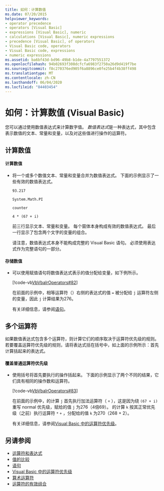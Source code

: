 ```yaml
---
title: 如何：计算数值
ms.date: 07/20/2015
helpviewer_keywords:
- operator precedence
- operators [Visual Basic]
- expressions [Visual Basic], numeric
- calculations [Visual Basic], numeric expressions
- precedence [Visual Basic], of operators
- Visual Basic code, operators
- Visual Basic code, expressions
- numeric expressions
ms.assetid: ba6bf43d-bd96-49b8-b1de-4a7797551372
ms.openlocfilehash: 94b02693f308dcfcfa6983f2750a26d9d419f7be
ms.sourcegitcommit: f8c270376ed905f6a8896ce0fe25b4f4b38ff498
ms.translationtype: MT
ms.contentlocale: zh-CN
ms.lasthandoff: 06/04/2020
ms.locfileid: "84403454"
---
```

# <a name="how-to-calculate-numeric-values-visual-basic"></a>如何：计算数值 (Visual Basic)
您可以通过使用数值表达式来计算数字值。 *数值表达式*是一种表达式，其中包含表示数值的文本、常量和变量，以及对这些值进行操作的运算符。  
  
## <a name="calculating-numeric-values"></a>计算数值  
  
#### <a name="to-calculate-a-numeric-value"></a>计算数值  
  
- 将一个或多个数值文本、常量和变量合并为数值表达式。 下面的示例显示了一些有效的数值表达式。  
  
     `93.217`  
  
     `System.Math.PI`  
  
     `counter`  
  
     `4 * (67 + i)`  
  
     前三行显示文本、常量和变量。 每个窗体本身构成有效的数值表达式。 最后一行显示了包含两个文字的变量的组合。  
  
     请注意，数值表达式本身不能构成完整的 Visual Basic 语句。 必须使用表达式作为完整语句的一部分。  
  
#### <a name="to-store-a-numeric-value"></a>存储数值  
  
- 可以使用赋值语句将数值表达式表示的值分配给变量，如下例所示。  
  
     [!code-vb[VbVbalrOperators#82](~/samples/snippets/visualbasic/VS_Snippets_VBCSharp/VbVbalrOperators/VB/Class1.vb#82)]  
  
     在前面的示例中，相等运算符（）右侧的表达式的值 `=` 被分配给 `j` 运算符左侧的变量，因此 `j` 计算结果为276。  
  
     有关详细信息，请参阅[语句](../../../language-reference/statements/index.md)。  
  
## <a name="multiple-operators"></a>多个运算符  
 如果数值表达式包含多个运算符，则计算它们的顺序取决于运算符优先级的规则。 若要覆盖运算符优先级的规则，请将表达式括在括号中，如上面的示例所示：首先计算括起来的表达式。  
  
#### <a name="to-override-normal-operator-precedence"></a>覆盖普通运算符优先级  
  
- 使用括号将首先要执行的操作括起来。 下面的示例显示了两个不同的结果，它们具有相同的操作数和运算符。  
  
     [!code-vb[VbVbalrOperators#83](~/samples/snippets/visualbasic/VS_Snippets_VBCSharp/VbVbalrOperators/VB/Class1.vb#83)]  
  
     在前面的示例中，的计算 `j` 首先执行加法运算符（ `+` ），这是因为绕 `(67 + i)` 重写 normal 优先级，赋给的值 `j` 为276（4倍69）。 的计算 `k` 按其正常优先级（之前）执行运算符 `*` `+` ，分配给的值 `k` 为270（268 + 2）。  
  
     有关详细信息，请参阅[Visual Basic 中的运算符优先级](../../../language-reference/operators/operator-precedence.md)。  
  
## <a name="see-also"></a>另请参阅

- [运算符和表达式](index.md)
- [值的比较](value-comparisons.md)
- [语句](../../../language-reference/statements/index.md)
- [Visual Basic 中的运算符优先级](../../../language-reference/operators/operator-precedence.md)
- [算术运算符](../../../language-reference/operators/arithmetic-operators.md)
- [运算符的有效组合](efficient-combination-of-operators.md)
